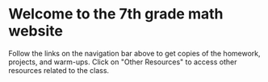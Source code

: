 # Welcome to the 7th grade math website

Follow the links on the navigation bar above to get copies of the homework, projects, and warm-ups. Click on "Other Resources" to access other resources related to the class.
